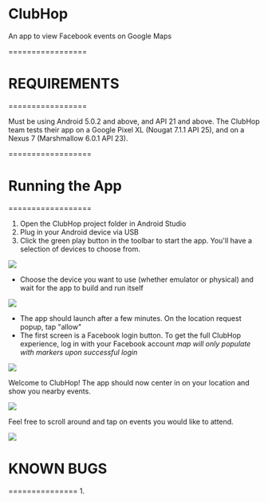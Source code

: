ClubHop
==========================
An app to view Facebook events on Google Maps

=================
# REQUIREMENTS
=================

Must be using Android 5.0.2 and above, and API 21 and above. The ClubHop team tests their app on a Google Pixel XL (Nougat 7.1.1 API 25), and on a Nexus 7 (Marshmallow 6.0.1 API 23).

==================
# Running the App
==================

1. Open the ClubHop project folder in Android Studio
2. Plug in your Android device via USB
3. Click the green play button in the toolbar to start the app. You'll have a selection of devices to choose from. 

![](http://i.imgur.com/tkizRbi.png)

- Choose the device you want to use (whether emulator or physical) and wait for the app to build and run itself

![](http://i.imgur.com/q9Busuc.png)

- The app should launch after a few minutes. On the location request popup, tap "allow"
- The first screen is a Facebook login button. To get the full ClubHop experience, log in with your Facebook account
*map will only populate with markers upon successful login*

![](http://i.imgur.com/7MUHKkd.png)

Welcome to ClubHop! The app should now center in on your location and show you nearby events.

![](http://i.imgur.com/BIoyZYm.png)

Feel free to scroll around and tap on events you would like to attend.

![](http://i.imgur.com/IhCpNTN.png)


# KNOWN BUGS
===============
1. 
